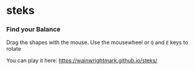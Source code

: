 # steks

### Find your Balance

Drag the shapes with the mouse. Use the mousewheel or `Q` and `E` keys to rotate


You can play it here: https://wainwrightmark.github.io/steks/